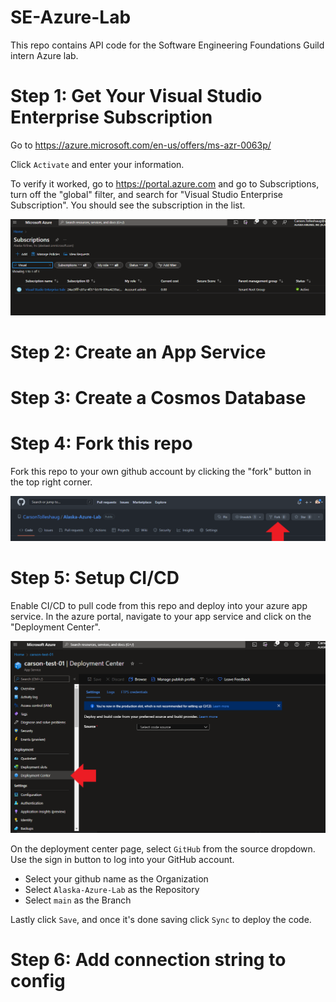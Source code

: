 # SE-Azure-Lab
This repo contains API code for the Software Engineering Foundations Guild intern Azure lab.

# Step 1: Get Your Visual Studio Enterprise Subscription

Go to https://azure.microsoft.com/en-us/offers/ms-azr-0063p/

Click `Activate` and enter your information.

To verify it worked, go to https://portal.azure.com and go to Subscriptions, turn off the "global" filter, and search for "Visual Studio Enterprise Subscription". You should see the subscription in the list.

![Subscription](pics/subscription.png)

# Step 2: Create an App Service

# Step 3: Create a Cosmos Database

# Step 4: Fork this repo

Fork this repo to your own github account by clicking the "fork" button in the top right corner.

![Fork button](pics/fork.png)

# Step 5: Setup CI/CD

Enable CI/CD to pull code from this repo and deploy into your azure app service. In the azure portal, navigate to your app service and click on the "Deployment Center".

![Deployment Center](pics/deployment-center.png)

On the deployment center page, select `GitHub` from the source dropdown. Use the sign in button to log into your GitHub account.

- Select your github name as the Organization
- Select `Alaska-Azure-Lab` as the Repository
- Select `main` as the Branch

Lastly click `Save`, and once it's done saving click `Sync` to deploy the code.

# Step 6: Add connection string to config

